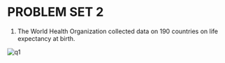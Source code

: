 # PROBLEM SET 2

<!--Ordered List-->

1. The World Health Organization collected data on 190 countries on life expectancy at birth.
<!--Images-->
![q1](215_week_2_q1)
